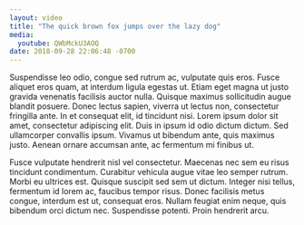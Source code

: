 ```yaml
---
layout: video
title: "The quick brown fox jumps over the lazy dog"
media:
  youtube: QWbMckU3AOQ
date: 2018-09-28 22:06:48 -0700
---
```

Suspendisse leo odio, congue sed rutrum ac, vulputate quis eros. Fusce aliquet eros quam, at interdum ligula egestas ut. Etiam eget magna ut justo gravida venenatis facilisis auctor nulla. Quisque maximus sollicitudin augue blandit posuere. Donec lectus sapien, viverra ut lectus non, consectetur fringilla ante. In et consequat elit, id tincidunt nisi. Lorem ipsum dolor sit amet, consectetur adipiscing elit. Duis in ipsum id odio dictum dictum. Sed ullamcorper convallis ipsum. Vivamus ut bibendum ante, quis maximus justo. Aenean ornare accumsan ante, ac fermentum mi finibus ut.

Fusce vulputate hendrerit nisl vel consectetur. Maecenas nec sem eu risus tincidunt condimentum. Curabitur vehicula augue vitae leo semper rutrum. Morbi eu ultrices est. Quisque suscipit sed sem ut dictum. Integer nisi tellus, fermentum id lorem ac, faucibus tempor risus. Donec facilisis metus congue, interdum est ut, consequat eros. Nullam feugiat enim neque, quis bibendum orci dictum nec. Suspendisse potenti. Proin hendrerit arcu.
